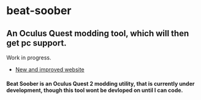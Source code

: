 # beat-soober
An Oculus Quest modding tool, which will then get pc support.
-
Work in progress.
- [New and improved website](https://beatsoober.epizy.com/)



#### Beat Soober is an Oculus Quest 2 modding utility, that is currently under development, though this tool wont be devloped on until I can code.

